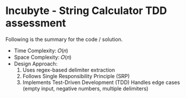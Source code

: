 # Incubyte - String Calculator TDD assessment

Following is the summary for the code / solution.
- Time Complexity: 𝑂(𝑛)
- Space Complexity: 𝑂(𝑛)
- Design Approach:
    1. Uses regex-based delimiter extraction
    2. Follows Single Responsibility Principle (SRP)
    3. Implements Test-Driven Development (TDD)
        Handles edge cases (empty input, negative numbers, multiple delimiters)

